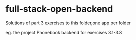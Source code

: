 # full-stack-open-backend
Solutions of part 3
exercises to this folder,one app per folder

eg. the project Phonebook backend for exercises 3.1-3.8